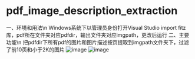 # pdf_image_description_extraction
一、环境和用法\n
  Windows系统下以管理员身份打开Visual Studio
  import fitz库，pdf所在文件夹对应pdfdir，输出文件夹对应imgpath，更改后运行
二、主要功能\n
  把pdfdir下所有pdf的图片和图片描述按页提取到imgpath文件夹下，过滤了前10页和小于2K的图片
  ![image](https://github.com/grandcyw/pdf_image_description_extraction/assets/129830047/3597daa4-36db-4489-b909-00965bc6831d)
![image](https://github.com/grandcyw/pdf_image_description_extraction/assets/129830047/84b91db2-5b38-4638-adae-4d474c7974a8)

